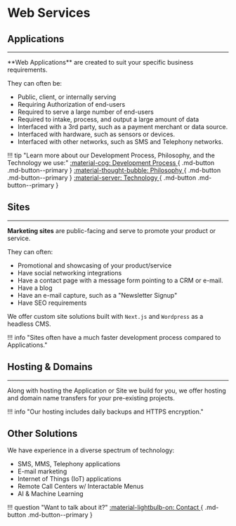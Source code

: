 
# Web Services

## Applications
<hr/>
**Web Applications** are created to suit your specific business requirements.

They can often be:

* Public, client, or internally serving
* Requiring Authorization of end-users
* Required to serve a large number of end-users
* Required to intake, process, and output a large amount of data
* Interfaced with a 3rd party, such as a payment merchant or data source.
* Interfaced with hardware, such as sensors or devices.
* Interfaced with other networks, such as SMS and Telephony networks.

!!! tip "Learn more about our Development Process, Philosophy, and the Technology we use:"
    [ :material-cog: Development Process  ](/process){ .md-button .md-button--primary }
    [ :material-thought-bubble: Philosophy ](/philosophy){ .md-button .md-button--primary }
    [ :material-server: Technology  ](/tech){ .md-button .md-button--primary }

## Sites
<hr/>

**Marketing sites** are public-facing and serve to promote your product or service.

They can often:

* Promotional and showcasing of your product/service
* Have social networking integrations
* Have a contact page with a message form pointing to a CRM or e-mail.
* Have a blog
* Have an e-mail capture, such as a "Newsletter Signup"
* Have SEO requirements

We offer custom site solutions built with `Next.js` and `Wordpress` as a headless CMS.

!!! info "Sites often have a much faster development process compared to Applications."

## Hosting & Domains
<hr/>
  Along with hosting the Application or Site we build for you, we offer hosting and domain
  name transfers for your pre-existing projects.

!!! info "Our hosting includes daily backups and HTTPS encryption."

## Other Solutions
  We have experience in a diverse spectrum of technology:

  * SMS, MMS, Telephony applications
  * E-mail marketing
  * Internet of Things (IoT) applications
  * Remote Call Centers w/ Interactable Menus
  * AI & Machine Learning

!!! question "Want to talk about it?"
    [ :material-lightbulb-on: Contact ](/contact){ .md-button .md-button--primary }
